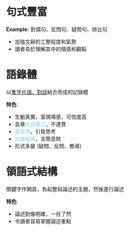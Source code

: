 # 句式豐富
**Example**: 對偶句、反問句、疑問句、排比句
- 加強文辭的工整程度和氣勢
- 讀者易於理解其中的情感和觀點

# 語錄體
以<u>隻字片語、對話</u>結合而成的記錄體

**特色**:
- 生動真實，富現場感，可信度高
- 各章<span style="color: skyblue">內容獨立</span>，不連貫
- <span style="color: skyblue">富哲理</span>，引發思考
- <span style="color: skyblue">文辭精煉</span>，言簡意賅
- 形式多變 (疑問、反問、教導)

# 領語式結構
關鍵字作開首，負起整段論述的主題，然後進行論述

**特色**:
- 論述對像明確，一目了然
- 令讀者容易掌握論述重點
